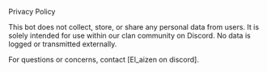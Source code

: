 Privacy Policy

This bot does not collect, store, or share any personal data from users. It is solely intended for use within our clan community on Discord. No data is logged or transmitted externally.

For questions or concerns, contact [El_aizen on discord].
